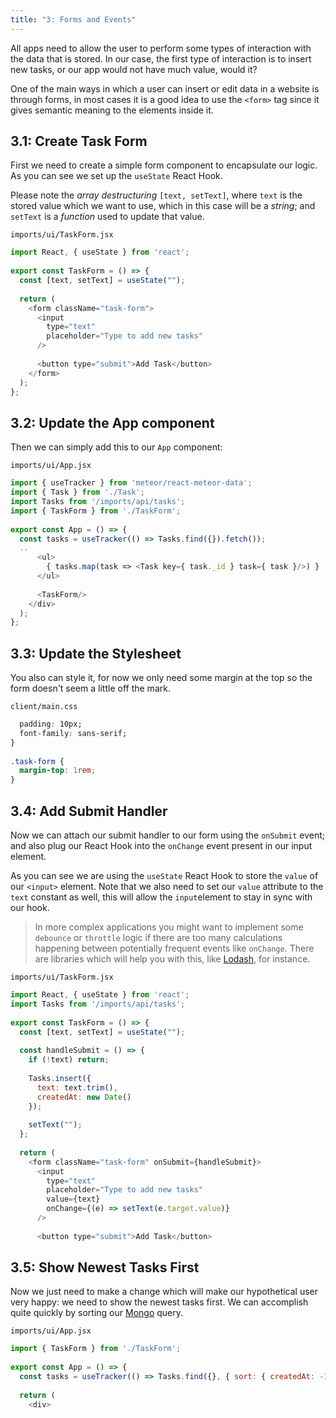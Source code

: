 ```yaml
---
title: "3: Forms and Events"
---
```


All apps need to allow the user to perform some types of interaction with the data that is stored. In our case, the first type of interaction is to insert new tasks, or our app would not have much value, would it?

One of the main ways in which a user can insert or edit data in a website is through forms, in most cases it is a good idea to use the `<form>` tag since it gives semantic meaning to the elements inside it.

## 3.1: Create Task Form

First we need to create a simple form component to encapsulate our logic. As you can see we set up the `useState` React Hook.

Please note the _array destructuring_ `[text, setText]`, where `text` is the stored value which we want to use, which in this case will be a _string_; and `setText` is a _function_ used to update that value.

`imports/ui/TaskForm.jsx`
```javascript
import React, { useState } from 'react';
 
export const TaskForm = () => {
  const [text, setText] = useState("");
 
  return (
    <form className="task-form">
      <input
        type="text"
        placeholder="Type to add new tasks"
      />
 
      <button type="submit">Add Task</button>
    </form>
  );
};
```

## 3.2: Update the App component

Then we can simply add this to our `App` component:

`imports/ui/App.jsx`
```javascript
import { useTracker } from 'meteor/react-meteor-data';
import { Task } from './Task';
import Tasks from '/imports/api/tasks';
import { TaskForm } from './TaskForm';
 
export const App = () => {
  const tasks = useTracker(() => Tasks.find({}).fetch());
  ..
      <ul>
        { tasks.map(task => <Task key={ task._id } task={ task }/>) }
      </ul>
 
      <TaskForm/>
    </div>
  );
};
```

## 3.3: Update the Stylesheet

You also can style it, for now we only need some margin at the top so the form doesn't seem a little off the mark.

`client/main.css`
```css
  padding: 10px;
  font-family: sans-serif;
}
 
.task-form {
  margin-top: 1rem;
}
```

## 3.4: Add Submit Handler

Now we can attach our submit handler to our form using the `onSubmit` event; and also plug our React Hook into the `onChange` event present in our input element.

As you can see we are using the `useState` React Hook to store the `value` of our `<input>` element. Note that we also need to set our `value` attribute to the `text` constant as well, this will allow the `input`element to stay in sync with our hook.

> In more complex applications you might want to implement some `debounce` or `throttle` logic if there are too many calculations happening between potentially frequent events like `onChange`. There are libraries which will help you with this, like [Lodash](https://lodash.com/), for instance.

`imports/ui/TaskForm.jsx`
```javascript
import React, { useState } from 'react';
import Tasks from '/imports/api/tasks';
 
export const TaskForm = () => {
  const [text, setText] = useState("");
 
  const handleSubmit = () => {
    if (!text) return;
 
    Tasks.insert({
      text: text.trim(),
      createdAt: new Date()
    });
 
    setText("");
  };
 
  return (
    <form className="task-form" onSubmit={handleSubmit}>
      <input
        type="text"
        placeholder="Type to add new tasks"
        value={text}
        onChange={(e) => setText(e.target.value)}
      />
 
      <button type="submit">Add Task</button>
```

## 3.5: Show Newest Tasks First

Now we just need to make a change which will make our hypothetical user very happy: we need to show the newest tasks first. We can accomplish quite quickly by sorting our [Mongo](https://guide.meteor.com/collections.html#mongo-collections) query.

`imports/ui/App.jsx`
```javascript
import { TaskForm } from './TaskForm';
 
export const App = () => {
  const tasks = useTracker(() => Tasks.find({}, { sort: { createdAt: -1 } }).fetch());
 
  return (
    <div>
```
